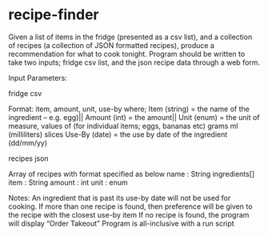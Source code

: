 # recipe-finder

Given a list of items in the fridge (presented as a csv list), and a collection of recipes (a collection of JSON formatted recipes), produce
a recommendation for what to cook tonight.
Program should be written to take two inputs; fridge csv list, and the json recipe data through a web form. 

Input Parameters:

fridge csv

Format: item, amount, unit, use-by
where;
Item (string) = the name of the ingredient – e.g. egg)||
Amount (int) = the amount||
Unit (enum) = the unit of measure, 
values of (for individual items; eggs, bananas etc) grams
ml (milliliters)
slices
Use-By (date) = the use by date of the ingredient (dd/mm/yy)


recipes json

Array of recipes with format specified as below
name : String
ingredients[]
item : String
amount : int
unit : enum

Notes:
An ingredient that is past its use-by date will not be used for cooking.
If more than one recipe is found, then preference will be given to the recipe with the closest use-by item
If no recipe is found, the program will display “Order Takeout”
Program is all-inclusive with a run script 
